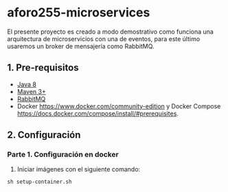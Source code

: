# aforo255-microservices

El presente proyecto es creado a modo demostrativo como funciona una arquitectura de microservicios con una de eventos, 
para este último usaremos un broker de mensajería como RabbitMQ.

## 1. Pre-requisitos
* [Java 8](http://www.oracle.com/technetwork/java/javase/downloads/jdk8-downloads-2133151.html])
* [Maven 3+](https://maven.apache.org/download.cgi])
* [RabbitMQ](https://www.rabbitmq.com/download.html)
* Docker https://www.docker.com/community-edition y Docker Compose https://docs.docker.com/compose/install/#prerequisites.

## 2. Configuración
### Parte 1. Configuración en docker
1. Iniciar imágenes con el siguiente comando:    
```
sh setup-container.sh
```

